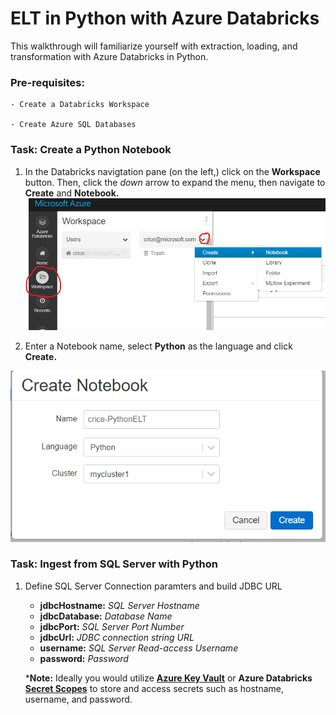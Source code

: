 # ELT in Python with Azure Databricks

This walkthrough will familiarize yourself with extraction, loading, and transformation with Azure Databricks in Python. 


### Pre-requisites:
  
    - Create a Databricks Workspace
    
    - Create Azure SQL Databases

### Task: Create a Python Notebook

1. In the Databricks navigtation pane (on the left,) click on the **Workspace** button. Then, click the *down* arrow to expand the menu, then navigate to **Create** and **Notebook.**
![Access Workspace](media/elt-python/1.png)


1. Enter a Notebook name, select **Python** as the language and click **Create.**

![Access Workspace](media/elt-python/2.png)


### Task: Ingest from SQL Server with Python

1. Define SQL Server Connection paramters and build JDBC URL
    - **jdbcHostname:** *SQL Server Hostname*
    - **jdbcDatabase:** *Database Name*
    - **jdbcPort:** *SQL Server Port Number*
    - **jdbcUrl:** *JDBC connection string URL*
    - **username:** *SQL Server Read-access Username*
    - **password:** *Password*

    ***Note:** Ideally you would utilize **[Azure Key Vault](https://docs.azuredatabricks.net/user-guide/secrets/secret-scopes.html#akv-ssl)** or **Azure Databricks [Secret Scopes](https://docs.azuredatabricks.net/user-guide/secrets/secret-scopes.html)** to store and access secrets such as hostname, username, and password.